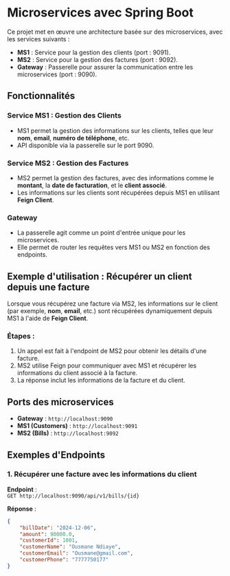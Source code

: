 # Microservices avec Spring Boot

Ce projet met en œuvre une architecture basée sur des microservices, avec les services suivants :

- **MS1** : Service pour la gestion des clients (port : 9091).
- **MS2** : Service pour la gestion des factures (port : 9092).
- **Gateway** : Passerelle pour assurer la communication entre les microservices (port : 9090).

## Fonctionnalités

### Service MS1 : Gestion des Clients
- MS1 permet la gestion des informations sur les clients, telles que leur **nom**, **email**, **numéro de téléphone**, etc.
- API disponible via la passerelle sur le port 9090.

### Service MS2 : Gestion des Factures
- MS2 permet la gestion des factures, avec des informations comme le **montant**, la **date de facturation**, et le **client associé**.
- Les informations sur les clients sont récupérées depuis MS1 en utilisant **Feign Client**.

### Gateway
- La passerelle agit comme un point d'entrée unique pour les microservices.
- Elle permet de router les requêtes vers MS1 ou MS2 en fonction des endpoints.

## Exemple d'utilisation : Récupérer un client depuis une facture

Lorsque vous récupérez une facture via MS2, les informations sur le client (par exemple, **nom**, **email**, etc.) sont récupérées dynamiquement depuis MS1 à l'aide de **Feign Client**.

### Étapes :
1. Un appel est fait à l'endpoint de MS2 pour obtenir les détails d'une facture.
2. MS2 utilise Feign pour communiquer avec MS1 et récupérer les informations du client associé à la facture.
3. La réponse inclut les informations de la facture et du client.

## Ports des microservices

- **Gateway** : `http://localhost:9090`
- **MS1 (Customers)** : `http://localhost:9091`
- **MS2 (Bills)** : `http://localhost:9092`

## Exemples d'Endpoints

### 1. Récupérer une facture avec les informations du client

**Endpoint** :  
`GET http://localhost:9090/api/v1/bills/{id}`

**Réponse** :  
```json
{
    "billDate": "2024-12-06",
    "amount": 90000.0,
    "customerId": 1001,
    "customerName": "Ousmane Ndiaye",
    "customerEmail": "Ousmane@gmail.com",
    "customerPhone": "7777750177"
}
